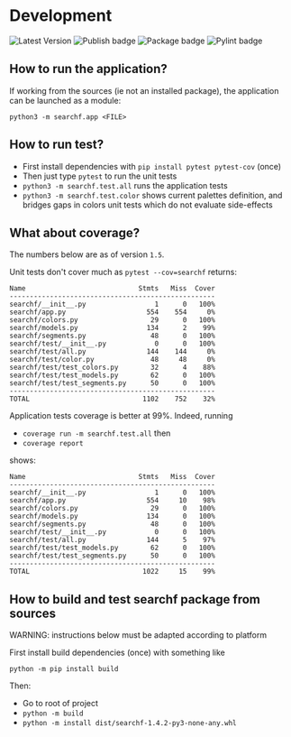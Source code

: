 # Development

![Latest Version](https://img.shields.io/pypi/v/searchf)
![Publish badge](https://github.com/human3/searchf/actions/workflows/python-publish.yml/badge.svg)
![Package badge](https://github.com/human3/searchf/actions/workflows/python-package.yml/badge.svg)
![Pylint badge](https://github.com/human3/searchf/actions/workflows/pylint.yml/badge.svg)

## How to run the application?

If working from the sources (ie not an installed package), the application can be launched as a module:

`python3 -m searchf.app <FILE>`

## How to run test?

- First install dependencies with `pip install pytest pytest-cov` (once)
- Then just type `pytest` to run the unit tests
- `python3 -m searchf.test.all` runs the application tests
- `python3 -m searchf.test.color` shows current palettes definition, and bridges gaps in colors unit tests which do not evaluate side-effects

## What about coverage?

The numbers below are as of version `1.5`.

Unit tests don't cover much as `pytest --cov=searchf` returns:

```
Name                            Stmts   Miss  Cover
---------------------------------------------------
searchf/__init__.py                 1      0   100%
searchf/app.py                    554    554     0%
searchf/colors.py                  29      0   100%
searchf/models.py                 134      2    99%
searchf/segments.py                48      0   100%
searchf/test/__init__.py            0      0   100%
searchf/test/all.py               144    144     0%
searchf/test/color.py              48     48     0%
searchf/test/test_colors.py        32      4    88%
searchf/test/test_models.py        62      0   100%
searchf/test/test_segments.py      50      0   100%
---------------------------------------------------
TOTAL                            1102    752    32%
```

Application tests coverage is better at 99%. Indeed, running
- `coverage run -m searchf.test.all` then
- `coverage report`

shows:

```
Name                            Stmts   Miss  Cover
---------------------------------------------------
searchf/__init__.py                 1      0   100%
searchf/app.py                    554     10    98%
searchf/colors.py                  29      0   100%
searchf/models.py                 134      0   100%
searchf/segments.py                48      0   100%
searchf/test/__init__.py            0      0   100%
searchf/test/all.py               144      5    97%
searchf/test/test_models.py        62      0   100%
searchf/test/test_segments.py      50      0   100%
---------------------------------------------------
TOTAL                            1022     15    99%
```

## How to build and test searchf package from sources

WARNING: instructions below must be adapted according to platform

First install build dependencies (once) with something like

`python -m pip install build`

Then:

- Go to root of project
- `python -m build`
- `python -m install dist/searchf-1.4.2-py3-none-any.whl`
